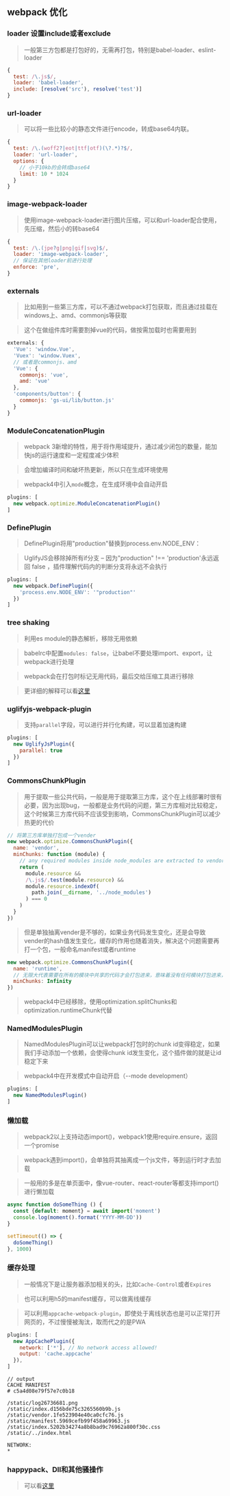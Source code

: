 ## webpack 优化

### loader 设置include或者exclude

> 一般第三方包都是打包好的，无需再打包，特别是babel-loader、eslint-loader

```js
{
  test: /\.js$/,
  loader: 'babel-loader',
  include: [resolve('src'), resolve('test')]
}
```

### url-loader

> 可以将一些比较小的静态文件进行encode，转成base64内联。

```js
{
  test: /\.(woff2?|eot|ttf|otf)(\?.*)?$/,
  loader: 'url-loader',
  options: {
    // 小于10kb的会转成base64
    limit: 10 * 1024
  }
}
```

### image-webpack-loader

> 使用image-webpack-loader进行图片压缩，可以和url-loader配合使用，先压缩，然后小的转base64

```js
{
  test: /\.(jpe?g|png|gif|svg)$/,
  loader: 'image-webpack-loader',
  // 保证在其他loader前进行处理
  enforce: 'pre',
}
```

### externals

> 比如用到一些第三方库，可以不通过webpack打包获取，而且通过挂载在windows上、amd、commonjs等获取

> 这个在做组件库时需要割掉vue的代码，做按需加载时也需要用到

```js
externals: {
  'Vue': 'window.Vue',
  'Vuex': 'window.Vuex',
  // 或者是commonjs、amd
  'Vue': {
    commonjs: 'vue',
    amd: 'vue'
  },
  'components/button': {
    commonjs: 'gs-ui/lib/button.js'
  }
}
```

### ModuleConcatenationPlugin

> webpack 3新增的特性，用于将作用域提升，通过减少闭包的数量，能加快js的运行速度和一定程度减少体积

> 会增加编译时间和破坏热更新，所以只在生成环境使用

> webpack4中引入`mode`概念，在生成环境中会自动开启

```js
plugins: [
  new webpack.optimize.ModuleConcatenationPlugin()
]
```

### DefinePlugin

> DefinePlugin将用"production"替换到process.env.NODE_ENV：

> UglifyJS会移除掉所有if分支 – 因为"production" !== 'production'永远返回 false ，插件理解代码内的判断分支将永远不会执行

```js
plugins: [
  new webpack.DefinePlugin({
    'process.env.NODE_ENV': '"production"'
  })
]
```

### tree shaking

> 利用es module的静态解析，移除无用依赖

> babelrc中配置`modules: false`，让babel不要处理import、export，让webpack进行处理

> webpack会在打包时标记无用代码，最后交给压缩工具进行移除

> 更详细的解释可以看[这里](https://github.com/linrui1994/note/blob/master/2017-12-22__tree-shaking.md)

### uglifyjs-webpack-plugin

> 支持`parallel`字段，可以进行并行化构建，可以显着加速构建

```js
plugins: [
  new UglifyJsPlugin({
    parallel: true
  })
]
```

### CommonsChunkPlugin

> 用于提取一些公共代码，一般是用于提取第三方库，这个在上线部署时很有必要，因为出现bug，一般都是业务代码的问题，第三方库相对比较稳定，这个时候第三方库代码不应该受到影响，CommonsChunkPlugin可以减少热更的代价

```js
// 将第三方库单独打包成一个vender
new webpack.optimize.CommonsChunkPlugin({
  name: 'vendor',
  minChunks: function (module) {
    // any required modules inside node_modules are extracted to vendor
    return (
      module.resource &&
      /\.js$/.test(module.resource) &&
      module.resource.indexOf(
        path.join(__dirname, '../node_modules')
      ) === 0
    )
  }
})
```

> 但是单独抽离vender是不够的，如果业务代码发生变化，还是会导致vender的hash值发生变化，缓存的作用也随着消失，解决这个问题需要再打一个包，一般命名manifest或者runtime

```js
new webpack.optimize.CommonsChunkPlugin({
  name: 'runtime',
  // 无限大代表需要在所有的模块中共享的代码才会打包进来，意味着没有任何模块打包进来，只有webpack的运行代码
  minChunks: Infinity
})
```

> webpack4中已经移除，使用optimization.splitChunks和optimization.runtimeChunk代替

### NamedModulesPlugin

> NamedModulesPlugin可以让webpack打包时的chunk id变得稳定，如果我们手动添加一个依赖，会使得chunk id发生变化，这个插件做的就是让id稳定下来

> webpack4中在开发模式中自动开启（--mode development）

```js
plugins: [
  new NamedModulesPlugin()
]
```
### 懒加载

> webpack2以上支持动态import()，webpack1使用require.ensure，返回一个promise

> webpack遇到import()，会单独将其抽离成一个js文件，等到运行时才去加载

> 一般用的多是在单页面中，像vue-router、react-router等都支持import()进行懒加载

```js
async function doSomeThing () {
  const {default: moment} = await import('moment')
  console.log(moment().format('YYYY-MM-DD'))
}

setTimeout(() => {
  doSomeThing()
}, 1000)
```

### 缓存处理

> 一般情况下是让服务器添加相关的头，比如`Cache-Control`或者`Expires`

> 也可以利用h5的manifest缓存，可以做离线缓存

> 可以利用`appcache-webpack-plugin`，即使处于离线状态也是可以正常打开网页的，不过慢慢被淘汰，取而代之的是PWA

```js
plugins: [
  new AppCachePlugin({
    network: ['*'], // No network access allowed!
    output: 'cache.appcache'
  }),
]
```

```
// output
CACHE MANIFEST
# c5a4d08e79f57e7c0b18

/static/log26736681.png
/static/index.d156bde75c3265560b9b.js
/static/vendor.1fe523904e40ca0cfc76.js
/static/manifest.5969cefb99f458a69963.js
/static/index.5202b34274a8b8bad9c76962a800f30c.css
/static/../index.html

NETWORK:
*
```

### happypack、Dll和其他骚操作

> 可以看[这里](https://github.com/linrui1994/note/blob/master/2018-02-09__%E7%BB%84%E4%BB%B6%E5%BA%93%E6%89%93%E5%8C%85%E4%BC%98%E5%8C%96.md)
